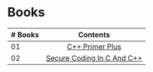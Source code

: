# Books

|# Books| Contents                                                |
|------|:---------------------------------------------------------:|
| 01  |  [C++ Primer Plus](C++-Primer-Plus.pdf)|
| 02  |  [Secure Coding In C And C++](secure-coding-in-c-and-c++.pdf)|
